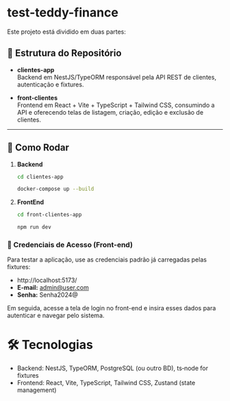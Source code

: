 # test-teddy-finance

Este projeto está dividido em duas partes:

## 📁 Estrutura do Repositório

- **clientes-app**  
  Backend em NestJS/TypeORM responsável pela API REST de clientes, autenticação e fixtures.

- **front-clientes**  
  Frontend em React + Vite + TypeScript + Tailwind CSS, consumindo a API e oferecendo telas de listagem, criação, edição e exclusão de clientes.

---

## 🚀 Como Rodar

1. **Backend**  
   ```bash
   cd clientes-app

   docker-compose up --build

2. **FrontEnd**  
   ```bash
   cd front-clientes-app

   npm run dev

### 🔑 Credenciais de Acesso (Front-end)

  Para testar a aplicação, use as credenciais padrão já carregadas pelas fixtures:
  - http://localhost:5173/
  - **E-mail:** admin@user.com  
  - **Senha:** Senha2024@  

  Em seguida, acesse a tela de login no front-end e insira esses dados para autenticar e navegar pelo sistema. 
  
     
   


# 🛠️ Tecnologias
- Backend: NestJS, TypeORM, PostgreSQL (ou outro BD), ts‑node for fixtures
- Frontend: React, Vite, TypeScript, Tailwind CSS, Zustand (state management)